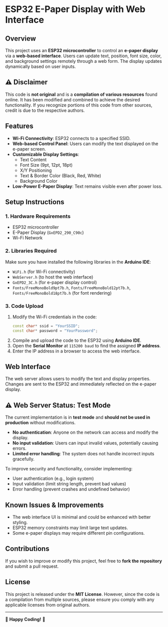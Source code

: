 # ESP32 E-Paper Display with Web Interface

## Overview
This project uses an **ESP32 microcontroller** to control an **e-paper display** via a **web-based interface**. Users can update text, position, font size, color, and background settings remotely through a web form. The display updates dynamically based on user inputs.

## ⚠️ Disclaimer
This code is **not original** and is a **compilation of various resources** found online. It has been modified and combined to achieve the desired functionality. If you recognize portions of this code from other sources, credit is due to the respective authors.

## Features
- **Wi-Fi Connectivity**: ESP32 connects to a specified SSID.
- **Web-based Control Panel**: Users can modify the text displayed on the e-paper screen.
- **Customizable Display Settings**:
  - Text Content
  - Font Size (9pt, 12pt, 18pt)
  - X/Y Positioning
  - Text & Border Color (Black, Red, White)
  - Background Color
- **Low-Power E-Paper Display**: Text remains visible even after power loss.

## Setup Instructions
### **1. Hardware Requirements**
- ESP32 microcontroller
- E-Paper Display (`GxEPD2_290_C90c`)
- Wi-Fi Network

### **2. Libraries Required**
Make sure you have installed the following libraries in the **Arduino IDE**:
- `WiFi.h` (for Wi-Fi connectivity)
- `WebServer.h` (to host the web interface)
- `GxEPD2_3C.h` (for e-paper display control)
- `Fonts/FreeMonoBold9pt7b.h`, `Fonts/FreeMonoBold12pt7b.h`, `Fonts/FreeMonoBold18pt7b.h` (for font rendering)

### **3. Code Upload**
1. Modify the Wi-Fi credentials in the code:
   ```cpp
   const char* ssid = "YourSSID";
   const char* password = "YourPassword";
   ```
2. Compile and upload the code to the ESP32 using **Arduino IDE**.
3. Open the **Serial Monitor** at `115200 baud` to find the assigned **IP address**.
4. Enter the IP address in a browser to access the web interface.

## Web Interface
The web server allows users to modify the text and display properties. Changes are sent to the ESP32 and immediately reflected on the e-paper display.

## ⚠️ Web Server Status: **Test Mode**
The current implementation is in **test mode** and **should not be used in production** without modifications.
- **No authentication**: Anyone on the network can access and modify the display.
- **No input validation**: Users can input invalid values, potentially causing errors.
- **Limited error handling**: The system does not handle incorrect inputs gracefully.

To improve security and functionality, consider implementing:
- User authentication (e.g., login system)
- Input validation (limit string length, prevent bad values)
- Error handling (prevent crashes and undefined behavior)

## Known Issues & Improvements
- The web interface UI is minimal and could be enhanced with better styling.
- ESP32 memory constraints may limit large text updates.
- Some e-paper displays may require different pin configurations.

## Contributions
If you wish to improve or modify this project, feel free to **fork the repository** and submit a pull request.

## License
This project is released under the **MIT License**. However, since the code is a compilation from multiple sources, please ensure you comply with any applicable licenses from original authors.

---
🚀 **Happy Coding!** 🚀

